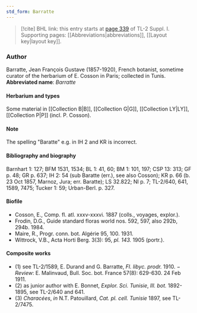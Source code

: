 ```yaml
---
std_form: Barratte
---
```


> [!cite] BHL link: this entry starts at [page 339](https://www.biodiversitylibrary.org/page/33265066) of TL-2 Suppl. I.
> Supporting pages: [[Abbreviations|abbreviations]], [[Layout key|layout key]].

### Author

Barratte, Jean François Gustave (1857-1920), French botanist, sometime curator of the herbarium of E. Cosson in Paris; collected in Tunis. 
**Abbreviated name**: *Barratte*

#### Herbarium and types

Some material in [[Collection B|B]], [[Collection G|G]], [[Collection LY|LY]], [[Collection P|P]] (incl. P. Cosson).

#### Note

The spelling "Baratte" e.g. in IH 2 and KR is incorrect.

#### Bibliography and biography

Barnhart 1: 127; BFM 1531, 1534; BL 1: 41, 60; BM 1: 101, 197; CSP 13: 313; GF p. 48; GR p. 637; IH 2: 54 (sub Baratte (err.), see also Cosson); KR p. 66 (b. 23 Oct 1857, Marnoz, Jura; err. Baratte); LS 32.822; NI p. 7; TL-2/640, 641, 1589, 7475; Tucker 1: 59; Urban-Berl. p. 327.

#### Biofile

- Cosson, E., Comp. fl. atl. xxxv-xxxvi. 1887 (colls., voyages, explor.).
- Frodin, D.G., Guide standard floras world nos. 592, 597, also 292b, 294b. 1984.
- Maire, R., Progr. conn. bot. Algérie 95, 100. 1931.
- Wittrock, V.B., Acta Horti Berg. 3(3): 95, *pl. 143.* 1905 (portr.).

#### Composite works

- (1) see TL-2/1589, E. Durand and G. Barratte, *Fl. libyc. prodr.* 1910. − *Review*: E. Malinvaud, Bull. Soc. bot. France 57(8): 629-630. 24 Feb 1911.
- (2) as junior author with E. Bonnet, *Explor. Sci. Tunisie*, *Ill. bot.* 1892-1895, see TL-2/640 and 641.
- (3) *Characées*, *in* N.T. Patouillard, *Cat. pl. cell. Tunisie* 1897, see TL-2/7475.

